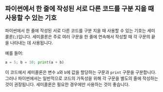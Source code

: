 ## 파이썬에서 한 줄에 작성된 서로 다른 코드를 구분 지을 때 사용할 수 있는 기호

파이썬에서 한 줄에 작성된 서로 다른 코드를 구분 지을 때 사용할 수 있는 기호는 세미콜론(`;`)입니다. 세미콜론은 주로 여러 구문을 한 줄에 연속해서 작성할 때 각 구문의 끝을 나타내는 데 사용됩니다.

예를 들어:

```python
a = 5; b = 10; print(a + b)
```

이 코드에서 세미콜론은 변수 `a`와 `b`에 값을 할당하는 구문과 `print` 구문을 구분합니다. 그러나 파이썬에서는 일반적으로 코드의 가독성을 위해 각 구문을 별도의 줄에 작성하는 것이 권장됩니다. 세미콜론은 필요한 경우에만 사용하는 것이 좋습니다.
